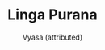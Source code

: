 ---
title: "Linga Purana"
author: ["Vyasa (attributed)"]
year: 800
language: ["Sanskrit", "English"]
genre: ["Religious Texts", "Mythology", "Classical Literature"]
description: "The Linga Purana stands among the eighteen Mahapuranas as principal Shaiva text systematically explaining linga symbolism and Shiva worship theology, comprising approximately 11,000 verses focused on establishing Shiva's cosmic supremacy and linga worship's spiritual efficacy. Composed between 8th-10th centuries CE (with core material likely around 800 CE), this work presents: comprehensive linga theology explaining the symbol's metaphysical significance as formless absolute Brahman made accessible to devotees through material representation, creation cosmology centered on Shiva as ultimate cause whose divine energy (Shakti) manifests phenomenal existence, extensive mythology including Shiva's twenty-eight manifestations demonstrating his multiple forms and functions, detailed descriptions of prominent Shiva temples and pilgrimage sites establishing sacred geography, systematic exposition of Shaiva philosophy synthesizing Vedanta metaphysics with Tantric practice, elaborate ritual protocols for linga worship including consecration procedures and daily service routines, and teachings on yoga, meditation, and devotional paths to liberation through Shiva consciousness. The text advances sophisticated theology positioning linga as supreme religious symbol: neither merely phallic representation nor abstract philosophical concept but rather unique synthesis of transcendent divinity and immanent presence enabling direct devotional relationship with ultimate reality. The Linga Purana's influence on Shaiva temple traditions, ritual practice, philosophical theology, and iconographic conventions proves foundational, establishing doctrinal and practical frameworks that continue shaping Shiva worship across India and South Asian regions."
collections: ['religious-texts', 'classical-literature', 'devotional-literature', 'ancient-wisdom']
sources:
  - name: "Internet Archive (Various translations)"
    url: "https://archive.org/details/linga-purana-english"
    type: "other"
  - name: "Sacred Texts (J.L. Shastri translation excerpts)"
    url: "https://www.sacred-texts.com/hin/index.htm"
    type: "other"
references:
  - name: "Wikipedia: Linga Purana"
    url: "https://en.wikipedia.org/wiki/Linga_Purana"
    type: "wikipedia"
  - name: "Wikipedia: Puranas"
    url: "https://en.wikipedia.org/wiki/Puranas"
    type: "wikipedia"
  - name: "Wikipedia: Lingam"
    url: "https://en.wikipedia.org/wiki/Lingam"
    type: "wikipedia"
  - name: "Wikipedia: Shiva"
    url: "https://en.wikipedia.org/wiki/Shiva"
    type: "wikipedia"
  - name: "Wikipedia: Shaivism"
    url: "https://en.wikipedia.org/wiki/Shaivism"
    type: "wikipedia"
  - name: "Open Library: Linga Purana year"
    url: "https://openlibrary.org/search?q=Linga+Purana+year+800+language+Sanskrit+Vyasa+attributed"
    type: "other"
featured: false
publishDate: 2025-10-30
tags: ['classical-literature', 'religious', 'purana']
---